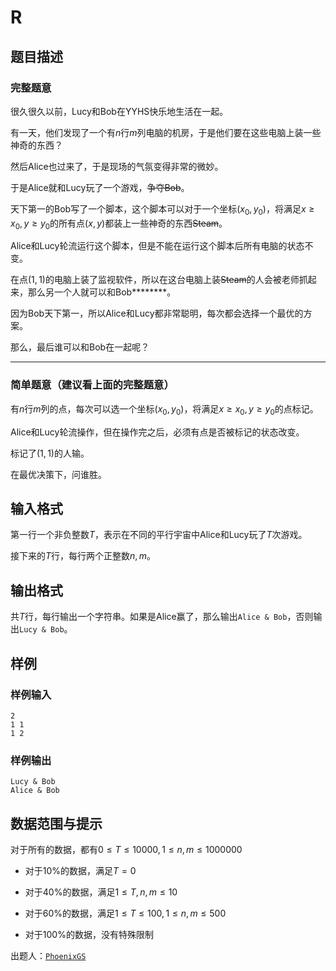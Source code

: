 # R

## 题目描述

### 完整题意

很久很久以前，Lucy和Bob在YYHS快乐地生活在一起。

有一天，他们发现了一个有$n$行$m$列电脑的机房，于是他们要在这些电脑上装一些神奇的东西？

然后Alice也过来了，于是现场的气氛变得非常的微妙。

于是Alice就和Lucy玩了一个游戏，~~争夺Bob~~。

天下第一的Bob写了一个脚本，这个脚本可以对于一个坐标$(x_0,y_0)$，将满足$x\geq x_0,y\geq y_0$的所有点$(x,y)$都装上一些神奇的东西~~Steam~~。

Alice和Lucy轮流运行这个脚本，但是不能在运行这个脚本后所有电脑的状态不变。

在点$(1,1)$的电脑上装了监视软件，所以在这台电脑上装~~Steam~~的人会被老师抓起来，那么另一个人就可以和Bob********。

因为Bob天下第一，所以Alice和Lucy都非常聪明，每次都会选择一个最优的方案。

那么，最后谁可以和Bob在一起呢？

--------------

### 简单题意（建议看上面的完整题意）

有$n$行$m$列的点，每次可以选一个坐标$(x_0,y_0)$，将满足$x\geq x_0,y\geq y_0$的点标记。

Alice和Lucy轮流操作，但在操作完之后，必须有点是否被标记的状态改变。

标记了$(1,1)$的人输。

在最优决策下，问谁胜。

## 输入格式

第一行一个非负整数$T$，表示在不同的平行宇宙中Alice和Lucy玩了$T$次游戏。

接下来的$T$行，每行两个正整数$n,m$。

## 输出格式

共$T$行，每行输出一个字符串。如果是Alice赢了，那么输出`Alice & Bob`，否则输出`Lucy & Bob`。

## 样例

### 样例输入

```plain
2
1 1
1 2
```

### 样例输出

```plain
Lucy & Bob
Alice & Bob
```

## 数据范围与提示

对于所有的数据，都有$0\leq T \leq 10000,1\leq n,m \leq 1000000$

* 对于$10\%$的数据，满足$T=0$

* 对于$40\%$的数据，满足$1\leq T,n,m \leq 10$

* 对于$60\%$的数据，满足$1\leq T \leq 100,1\leq n,m \leq 500$

* 对于$100\%$的数据，没有特殊限制

出题人：[`PhoenixGS`](/user/8)
